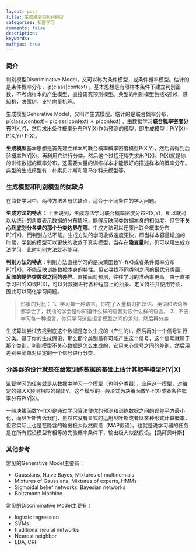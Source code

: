 ```yaml
---
layout: post
title: 生成模型和判别模型
categories: 机器学习
comments: false
description: 
keywords: 
mathjax: true
---
```


### 简介
判别模型Discriminative Model，又可以称为条件模型，或条件概率模型。估计的是条件概率分布，  p(class\|context) 。基本思想是有限样本条件下建立判别函数，不考虑样本的产生模型，直接研究预测模型。典型的判别模型包括k近邻，感知机，决策树，支持向量机等。

生成模型Generative Model，又叫产生式模型。估计的是联合概率分布， p(class,context)= p(class\|context) ∗ p(context) 。由数据学习**联合概率密度分布**P(X,Y)，然后求出条件概率分布P(Y\|X)作为预测的模型，即生成模型：P(Y\|X)= P(X,Y)/ P(X)。

**生成模型**基本思想是首先建立样本的联合概率概率密度模型P(X,Y)，然后再得到后验概率P(Y\|X)，再利用它进行分类。然后这个过程还得先求出P(X)。P(X)就是你的训练数据的概率分布，这需要大量的训练样本才能很好的描述样本的概率分布。典型的生成模型有：朴素贝叶斯和隐马尔科夫模型等。

### 生成模型和判别模型的优缺点

在监督学习中，两种方法各有优缺点，适合于不同条件的学习问题。

**生成方法的特点**： 上面说到，生成方法学习联合概率密度分布P(X,Y)，所以就可以从统计的角度表示数据的分布情况，能够反映同类数据本身的相似度。但它**不关心到底划分各类的那个分类边界在哪**。生成方法可以还原出联合概率分布P(Y\|X)，而判别方法不能。生成方法的学习收敛速度更快，即当样本容量增加的时候，学到的模型可以更快的收敛于真实模型，当存在**隐变量**时，仍可以用生成方法学习。此时判别方法就不能用。

**判别方法的特点**：判别方法直接学习的是决策函数Y=f(X)或者条件概率分布P(Y\|X)。不能反映训练数据本身的特性。但它寻找不同类别之间的最优分类面，**反映的是异类数据之间的差异**。直接面对预测，往往学习的准确率更高。由于直接学习P(Y\|X)或P(X)，可以对数据进行各种程度上的抽象、定义特征并使用特征，因此可以简化学习问题。

> 形象的对比：
> 1、学习每一种语言，你花了大量精力把汉语、英语和法语等都学会了，我指的学会是你知道什么样的语音对应什么样的语言。
> 2、不去学习每一种语言，你只学习这些语言模型之间的差别，然后再分类


生成算法尝试去找到底这个数据是怎么生成的（产生的），然后再对一个信号进行分类。基于你的生成假设，那么那个类别最有可能产生这个信号，这个信号就属于那个类别。判别模型不关心数据是怎么生成的，它只关心信号之间的差别，然后用差别来简单对给定的一个信号进行分类。


### 分类器的设计就是在给定训练数据的基础上估计其概率模型P(Y|X)
监督学习的任务就是从数据中学习一个模型（也叫分类器），应用这一模型，对给定的输入X预测相应的输出Y。这个模型的一般形式为决策函数Y=f(X)或者条件概率分布P(Y\|X)。

一般决策函数Y=f(X)是通过学习算法使你的预测和训练数据之间的误差平方最小化，而贝叶斯告诉我们，虽然它没有显式的运用贝叶斯或者以某种形式计算概率，但它实际上也是在隐含的输出极大似然假设（MAP假设）。也就是说学习器的任务是在所有假设模型有相等的先验概率条件下，输出极大似然假设。【跪拜贝叶斯】

### 其他参考

常见的Generative Model主要有：
- Gaussians, Naive Bayes, Mixtures of multinomials
- Mixtures of Gaussians, Mixtures of experts, HMMs
- Sigmoidal belief networks, Bayesian networks
- Boltzmann Machine

常见的Discriminative Model主要有：
- logistic regression
- SVMs
- traditional neural networks
- Nearest neighbor
- LDA, CRF




